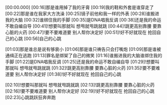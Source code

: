 [00:00.000]
[00:16]那是谁用掉了我的牙膏
[00:19]我的鞋和外套是谁穿走了
[00:22]那是谁在我家大方洗澡
[00:25]镜子前他和我一样的外表
[00:28]谁搬进我的大脑
[00:32]谁绑住我的手脚
[00:35]是DNA唱我反调
[00:38]还是我的命运不敢自编自导
[00:41]!想要叫那就叫 想甩就甩跳就跳
[00:44]!跳更高别靠腰 要靠心脏的火药
[00:47]!要不要难道要 别人帮你决定好
[00:51]!好不好就现在 抢回自己的心跳
[00:56]自己的心跳

[01:03]那是谁总是说有够衰小
[01:06]那是谁只祷告只会打嘴炮
[01:09]那是谁被通缉正在逃跑
[01:13]罪名是绑架了自己的微笑
[01:16]谁搬进我的大脑谁绑住我的手脚
[01:22]是DNA唱我反调
[01:25]还是我的命运不敢自编自导
[01:29]!想要叫那就叫 想甩就甩跳就跳
[01:32]!跳更高别靠腰 要靠心脏的火药
[01:35]!要不要难道要 别人帮你决定好
[01:38]!好不好就现在 抢回自己的心跳

[02:10]!想要叫那就叫 想甩就甩跳就跳
[02:13]!跳更高别靠腰 要靠心脏的火药
[02:16]!要不要难道要 别人帮你决定好
[02:19]!好不好就现在 抢回自己的心跳
[02:23]心跳跳跃狂奔奔跑